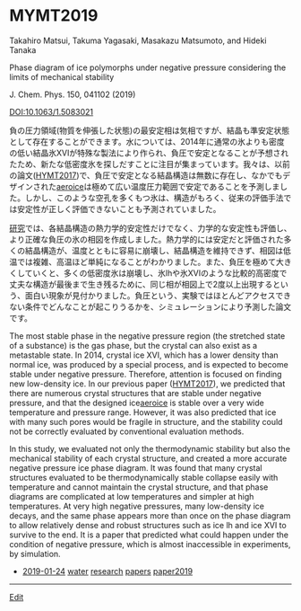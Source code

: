 # MYMT2019

Takahiro Matsui,   Takuma Yagasaki,   Masakazu Matsumoto, and Hideki Tanaka

Phase diagram of ice polymorphs under negative pressure considering the limits of mechanical stability

J. Chem. Phys. 150, 041102 (2019)

[DOI:10.1063/1.5083021](https://doi.org/10.1063/1.5083021)



負の圧力領域(物質を伸張した状態)の最安定相は気相ですが、結晶も準安定状態として存在することができます。水については、2014年に通常の氷よりも密度の低い結晶氷XVIが特殊な製法により作られ、負圧で安定となることが予想されたため、新たな低密度氷を探しだすことに注目が集まっています。我々は、以前の論文([HYMT2017](HYMT2017.md))で、負圧で安定となる結晶構造は無数に存在し、なかでもデザインされた[aeroice](aeroice.md)は極めて広い温度圧力範囲で安定であることを予測しました。しかし、このような空孔を多くもつ氷は、構造がもろく、従来の評価手法では安定性が正しく評価できないことも予測されていました。

[研究](研究.md)では、各結晶構造の熱力学的安定性だけでなく、力学的な安定性も評価し、より正確な負圧の氷の相図を作成しました。熱力学的には安定だと評価された多くの結晶構造が、温度とともに容易に崩壊し、結晶構造を維持できず、相図は低温では複雑、高温ほど単純になることがわかりました。また、負圧を極めて大きくしていくと、多くの低密度氷は崩壊し、氷lhや氷XVIのような比較的高密度で丈夫な構造が最後まで生き残るために、同じ相が相図上で2度以上出現するという、面白い現象が見付かりました。負圧という、実験ではほとんどアクセスできない条件でどんなことが起こりうるかを、シミュレーションにより予測した論文です。



The most stable phase in the negative pressure region (the stretched state of a substance) is the gas phase, but the crystal can also exist as a metastable state. In 2014, crystal ice XVI, which has a lower density than normal ice, was produced by a special process, and is expected to become stable under negative pressure. Therefore, attention is focused on finding new low-density ice. In our previous paper ([HYMT2017](HYMT2017.md)), we predicted that there are numerous crystal structures that are stable under negative pressure, and that the designed ice[aeroice](aeroice.md) is stable over a very wide temperature and pressure range. However, it was also predicted that ice with many such pores would be fragile in structure, and the stability could not be correctly evaluated by conventional evaluation methods.

In this study, we evaluated not only the thermodynamic stability but also the mechanical stability of each crystal structure, and created a more accurate negative pressure ice phase diagram. It was found that many crystal structures evaluated to be thermodynamically stable collapse easily with temperature and cannot maintain the crystal structure, and that phase diagrams are complicated at low temperatures and simpler at high temperatures. At very high negative pressures, many low-density ice decays, and the same phase appears more than once on the phase diagram to allow relatively dense and robust structures such as ice lh and ice XVI to survive to the end. It is a paper that predicted what could happen under the condition of negative pressure, which is almost inaccessible in experiments, by simulation.





[](https://gyazo.com/0e1e9cdc38ca3c7a20095bd558b99d34)






* [2019-01-24](2019-01-24.md) [water](water.md) [research](research.md) [papers](papers.md) [paper2019](paper2019.md) 




----
[Edit](https://github.com/vitroid/vitroid.github.io/edit/master/MD/MYMT2019.md)
